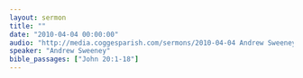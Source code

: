 ```yaml
---
layout: sermon
title: ""
date: "2010-04-04 00:00:00"
audio: "http://media.coggesparish.com/sermons/2010-04-04 Andrew Sweeney.mp3"
speaker: "Andrew Sweeney"
bible_passages: ["John 20:1-18"]
---
```

